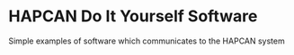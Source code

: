 HAPCAN Do It Yourself Software
============

Simple examples of software which communicates to the HAPCAN system